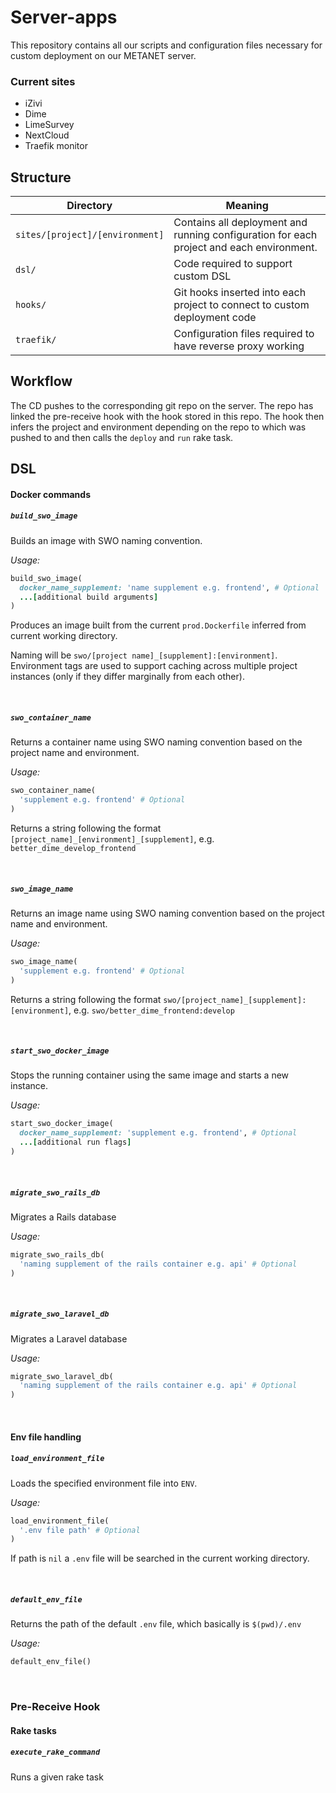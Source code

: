 # Server-apps

This repository contains all our scripts and configuration files necessary for custom deployment on our METANET server.

### Current sites

- iZivi
- Dime
- LimeSurvey
- NextCloud
- Traefik monitor

## Structure

| Directory | Meaning |
| --------- | ------- |
| `sites/[project]/[environment]` | Contains all deployment and running configuration for each project and each environment.  |
| `dsl/` | Code required to support custom DSL  |
| `hooks/` | Git hooks inserted into each project to connect to custom deployment code |
| `traefik/` | Configuration files required to have reverse proxy working |

## Workflow

The CD pushes to the corresponding git repo on the server. The repo has linked the pre-receive hook with the hook stored in this repo. The hook then infers the project and environment depending on the repo to which was pushed to and then calls the `deploy` and `run` rake task. 

## DSL

#### Docker commands

##### `build_swo_image`

Builds an image with SWO naming convention.

_Usage:_

```ruby
build_swo_image(
  docker_name_supplement: 'name supplement e.g. frontend', # Optional
  ...[additional build arguments]
)
```

Produces an image built from the current `prod.Dockerfile` inferred from current working directory.

Naming will be `swo/[project name]_[supplement]:[environment]`. Environment tags are used to support caching across multiple project instances (only if they differ marginally from each other).

<br>

##### `swo_container_name`

Returns a container name using SWO naming convention based on the project name and environment.

_Usage:_

```ruby
swo_container_name(
  'supplement e.g. frontend' # Optional
)
```

Returns a string following the format `[project_name]_[environment]_[supplement]`, e.g. `better_dime_develop_frontend`

<br>

##### `swo_image_name`

Returns an image name using SWO naming convention based on the project name and environment.

_Usage:_

```ruby
swo_image_name(
  'supplement e.g. frontend' # Optional
)
```

Returns a string following the format `swo/[project_name]_[supplement]:[environment]`, e.g. `swo/better_dime_frontend:develop`

<br>

##### `start_swo_docker_image`

Stops the running container using the same image and starts a new instance.

_Usage:_

```ruby
start_swo_docker_image(
  docker_name_supplement: 'supplement e.g. frontend', # Optional
  ...[additional run flags]
)
```

<br>

##### `migrate_swo_rails_db`

Migrates a Rails database

_Usage:_

```ruby
migrate_swo_rails_db(
  'naming supplement of the rails container e.g. api' # Optional
)
```

<br>

##### `migrate_swo_laravel_db`

Migrates a Laravel database

_Usage:_

```ruby
migrate_swo_laravel_db(
  'naming supplement of the rails container e.g. api' # Optional
)
```

<br>

#### Env file handling

##### `load_environment_file`

Loads the specified environment file into `ENV`.

_Usage:_

```ruby
load_environment_file(
  '.env file path' # Optional
)
```

If path is `nil` a `.env` file will be searched in the current working directory.

<br>

##### `default_env_file`

Returns the path of the default `.env` file, which basically is `$(pwd)/.env`

_Usage:_

```ruby
default_env_file()
```

<br>

### Pre-Receive Hook

#### Rake tasks

##### `execute_rake_command`

Runs a given rake task
